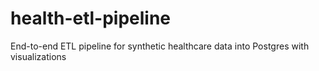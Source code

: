 # health-etl-pipeline
End-to-end ETL pipeline for synthetic healthcare data into Postgres with visualizations
